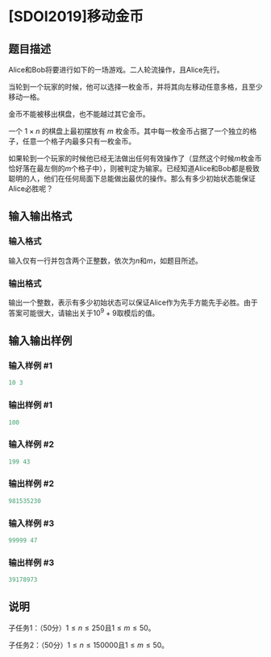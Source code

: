 # [SDOI2019]移动金币

## 题目描述

Alice和Bob将要进行如下的一场游戏。二人轮流操作，且Alice先行。

当轮到一个玩家的时候，他可以选择一枚金币，并将其向左移动任意多格，且至少移动一格。

金币不能被移出棋盘，也不能越过其它金币。

一个 $1\times n$ 的棋盘上最初摆放有 $m$ 枚金币。其中每一枚金币占据了一个独立的格子，任意一个格子内最多只有一枚金币。

如果轮到一个玩家的时候他已经无法做出任何有效操作了（显然这个时候$m$枚金币恰好落在最左侧的$m$个格子中），则被判定为输家。已经知道Alice和Bob都是极致聪明的人，他们在任何局面下总能做出最优的操作。那么有多少初始状态能保证Alice必胜呢？

## 输入输出格式

### 输入格式

输入仅有一行并包含两个正整数，依次为$n$和$m$，如题目所述。

### 输出格式

输出一个整数，表示有多少初始状态可以保证Alice作为先手方能先手必胜。由于答案可能很大，请输出关于$10^9+9$取模后的值。

## 输入输出样例

### 输入样例 #1

```cpp
10 3
```


### 输出样例 #1

```cpp
100
```


### 输入样例 #2

```cpp
199 43
```


### 输出样例 #2

```cpp
981535230
```


### 输入样例 #3

```cpp
99999 47
```


### 输出样例 #3

```cpp
39178973
```


## 说明

子任务$1$：（$50$分）$1\le n\le 250$且$1\le m\le 50$。

子任务$2$：（$50$分）$1\le n\le 150000$且$1\le m\le 50$。

